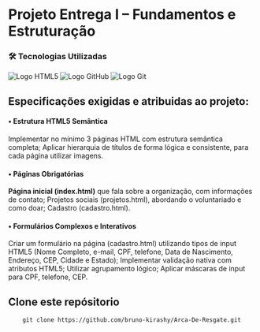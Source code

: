 # Projeto Entrega I – Fundamentos e Estruturação

### 🛠️ Tecnologias Utilizadas
<p>
<img src="https://img.shields.io/badge/HTML5-E34F26?style=for-the-badge&logo=html5&logoColor=white" alt="Logo HTML5"/>
<img src="https://img.shields.io/badge/GitHub-100000?style=for-the-badge&logo=github&logoColor=white" alt="Logo GitHub" />
<img src="https://img.shields.io/badge/Git-F05032?style=for-the-badge&logo=git&logoColor=white" alt="Logo Git" />
</p>

## Especificações exigidas e atribuidas ao projeto:

#### • **Estrutura HTML5 Semântica**

Implementar no mínimo 3 páginas HTML com estrutura semântica completa;
Aplicar hierarquia de títulos de forma lógica e consistente, para cada página utilizar imagens.

#### **• Páginas Obrigatórias**

**Página inicial (index.html)** que fala sobre a organização, com informações de contato;
Projetos sociais (projetos.html), abordando o voluntariado e como doar;
Cadastro (cadastro.html).

#### • **Formulários Complexos e Interativos**

Criar um formulário na página (cadastro.html) utilizando tipos de input HTML5 (Nome Completo, e-mail, CPF, telefone, Data de Nascimento,
Endereço, CEP, Cidade e Estado);
Implementar validação nativa com atributos HTML5;
Utilizar agrupamento lógico;
Aplicar máscaras de input para CPF, telefone, CEP.

## Clone este repósitorio

```
    git clone https://github.com/bruno-kirashy/Arca-De-Resgate.git
```
